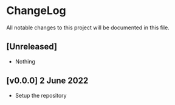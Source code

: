 # ChangeLog

All notable changes to this project will be documented in this file.

## [Unreleased]
- Nothing

## [v0.0.0] 2 June 2022
- Setup the repository

